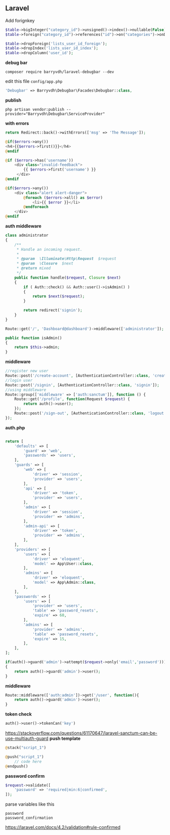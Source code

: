## Laravel
Add forignkey
```php
$table->bigInteger("category_id")->unsigned()->index()->nullable(False);
$table->foreign("category_id")->references("id")->on("categories")->onDelete('cascade');Drop foreignkey, index and column
```
```php
$table->dropForeign('lists_user_id_foreign');
$table->dropIndex('lists_user_id_index');
$table->dropColumn('user_id');
```
**debug bar**
```textile
composer require barryvdh/laravel-debugbar --dev
```
edit this file `config/app.php`
```php
'Debugbar' => Barryvdh\Debugbar\Facades\Debugbar::class,
```
**publish**
```textile
php artisan vendor:publish --provider="Barryvdh\Debugbar\ServiceProvider"
```
**with errors**
```php
return Redirect::back()->withErrors(['msg' => 'The Message']);
```
```php
@if($errors->any())
<h4>{{$errors->first()}}</h4>
@endif
```
```php
@if ($errors->has('username'))                    
    <div class="invalid-feedback">
        {{ $errors->first('username') }}
     </div>
@endif
```
```php
@if($errors->any())
    <div class="alert alert-danger">
        @foreach ($errors->all() as $error)
            <li>{{ $error }}</li>
        @endforeach 
    </div>
@endif
```
**auth middleware**
```php
class administrator
{
    /**
     * Handle an incoming request.
     *
     * @param  \Illuminate\Http\Request  $request
     * @param  \Closure  $next
     * @return mixed
     */
    public function handle($request, Closure $next)
    {
        if ( Auth::check() && Auth::user()->isAdmin() )
        {
            return $next($request);
        }

        return redirect('signin');
    }
}
```
```php
Route::get('/', 'Dashboard@dashboard')->middleware(['administrator']);
```
```php
public function isAdmin()
{
    return $this->admin;
}
```
**middleware**
```php
//register new user
Route::post('/create-account', [AuthenticationController::class, 'createAccount']);
//login user
Route::post('/signin', [AuthenticationController::class, 'signin']);
//using middleware
Route::group(['middleware' => ['auth:sanctum']], function () {
    Route::get('/profile', function(Request $request) {
        return auth()->user();
    });
    Route::post('/sign-out', [AuthenticationController::class, 'logout']);
});
````
**auth.php**
```php

return [
    'defaults' => [
        'guard' => 'web',
        'passwords' => 'users',
    ],
    'guards' => [
        'web' => [
            'driver' => 'session',
            'provider' => 'users',
        ],
        'api' => [
            'driver' => 'token',
            'provider' => 'users',
        ],
        'admin' => [
            'driver' => 'session',
            'provider' => 'admins',
        ],
        'admin-api' => [
            'driver' => 'token',
            'provider' => 'admins',
        ],
    ],
    'providers' => [
        'users' => [
            'driver' => 'eloquent',
            'model' => App\User::class,
        ],
        'admins' => [
            'driver' => 'eloquent',
            'model' => App\Admin::class,
        ],
    ],
    'passwords' => [
        'users' => [
            'provider' => 'users',
            'table' => 'password_resets',
            'expire' => 60,
        ],
        'admins' => [
            'provider' => 'admins',
            'table' => 'password_resets',
            'expire' => 15,
        ],
    ],
];
```
```php
if(auth()->guard('admin')->attempt($request->only('email','password')))
{
    return auth()->guard('admin')->user();
}
```
**middleware**
```php
Route::middleware(['auth:admin'])->get('/user', function(){
    return auth()->guard('admin')->user();
}
```
**token check**
```php
auth()->user()->tokenCan('key')
```
https://stackoverflow.com/questions/61170647/laravel-sanctum-can-be-use-multiauth-guard
**push template**
```php
@stack("script_1")
```
```php
@push("script_1")
    // code here
@endpush()
```
**password confirm**
```php
$request->validate([
    'password' => 'required|min:6|confirmed',
]);
```
parse variables like this
```text
password
password_confirmation
```
https://laravel.com/docs/4.2/validation#rule-confirmed